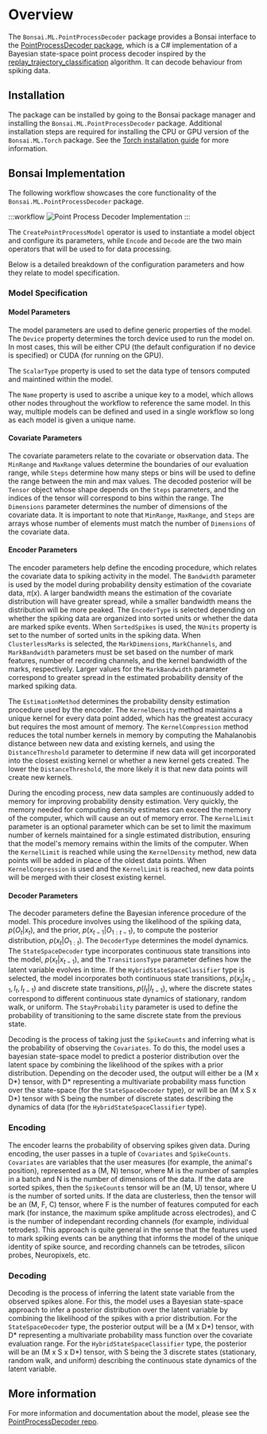 # Overview

The `Bonsai.ML.PointProcessDecoder` package provides a Bonsai interface to the [PointProcessDecoder package](https://github.com/ncguilbeault/PointProcessDecoder), which is a C# implementation of a Bayesian state-space point process decoder inspired by the [replay_trajectory_classification](https://github.com/Eden-Kramer-Lab/replay_trajectory_classification) algorithm. It can decode behaviour from spiking data. 

## Installation

The package can be installed by going to the Bonsai package manager and installing the `Bonsai.ML.PointProcessDecoder` package. Additional installation steps are required for installing the CPU or GPU version of the `Bonsai.ML.Torch` package. See the [Torch installation guide](../Torch/torch-overview.md) for more information.

## Bonsai Implementation

The following workflow showcases the core functionality of the `Bonsai.ML.PointProcessDecoder` package.

:::workflow
![Point Process Decoder Implementation](~/workflows/PointProcessDecoder.bonsai)
:::

The `CreatePointProcessModel` operator is used to instantiate a model object and configure its parameters, while `Encode` and `Decode` are the two main operators that will be used to for data processing.

Below is a detailed breakdown of the configuration parameters and how they relate to model specification. 

### Model Specification

#### Model Parameters

The model parameters are used to define generic properties of the model. The `Device` property determines the torch device used to run the model on. In most cases, this will be either CPU (the default configuration if no device is specified) or CUDA (for running on the GPU).

The `ScalarType` property is used to set the data type of tensors computed and maintined within the model.

The `Name` property is used to ascribe a unique key to a model, which allows other nodes throughout the workflow to reference the same model. In this way, multiple models can be defined and used in a single workflow so long as each model is given a unique name.  

#### Covariate Parameters

The covariate parameters relate to the covariate or observation data. The `MinRange` and `MaxRange` values determine the boundaries of our evaluation range, while `Steps` determine how many steps or bins will be used to define the range between the min and max values. The decoded posterior will be `Tensor` object whose shape depends on the `Steps` parameters, and the indices of the tensor will correspond to bins within the range. The `Dimensions` parameter determines the number of dimensions of the covariate data. It is important to note that `MinRange`, `MaxRange`, and `Steps` are arrays whose number of elements must match the number of `Dimensions` of the covariate data. 

#### Encoder Parameters

The encoder parameters help define the encoding procedure, which relates the covariate data to spiking activity in the model. The `Bandwidth` parameter is used by the model during probability density estimation of the covariate data, $\pi(x)$. A larger bandwidth means the estimation of the covariate distribution will have greater spread, while a smaller bandwidth means the distribution will be more peaked. The `EncoderType` is selected depending on whether the spiking data are organized into sorted units or whether the data are marked spike events. When `SortedSpikes` is used, the `NUnits` property is set to the number of sorted units in the spiking data. When `ClusterlessMarks` is selected, the `MarkDimensions`, `MarkChannels`, and `MarkBandwidth` parameters must be set based on the number of mark features, number of recording channels, and the kernel bandwidth of the marks, respectively. Larger values for the `MarkBandwidth` parameter correspond to greater spread in the estimated probability density of the marked spiking data.

The `EstimationMethod` determines the probability density estimation procedure used by the encoder. The `KernelDensity` method maintains a unique kernel for every data point added, which has the greatest accuracy but requires the most amount of memory. The `KernelCompression` method reduces the total number kernels in memory by computing the Mahalanobis distance between new data and existing kernels, and using the `DistanceThreshold` parameter to determine if new data will get incorporated into the closest existing kernel or whether a new kernel gets created. The lower the `DistanceThreshold`, the more likely it is that new data points will create new kernels. 

During the encoding process, new data samples are continuously added to memory for improving probability density estimation. Very quickly, the memory needed for computing density estimates can exceed the memory of the computer, which will cause an out of memory error. The `KernelLimit` parameter is an optional parameter which can be set to limit the maximum number of kernels maintained for a single estimated distribution, ensuring that the model's memory remains within the limits of the computer. When the `KernelLimit` is reached while using the `KernelDensity` method, new data points will be added in place of the oldest data points. When `KernelCompression` is used and the `KernelLimit` is reached, new data points will be merged with their closest existing kernel.

#### Decoder Parameters

The decoder parameters define the Bayesian inference procedure of the model. This procedure involves using the likelihood of the spiking data, $p(O_t|x_t)$, and the prior, $p(x_{t-1}|O_{1:t-1})$, to compute the posterior distribution, $p(x_t|O_{1:t})$. The `DecoderType` determines the model dynamics. The `StateSpaceDecoder` type incorporates continuous state transitions into the model, $p(x_t|x_{t-1})$, and the `TransitionsType` parameter defines how the latent variable evolves in time. If the `HybridStateSpaceClassifier` type is selected, the model incorporates both continuous state transitions, $p(x_t|x_{t-1},I_t,I_{t-1})$ and discrete state transitions, $p(I_t|I_{t-1})$, where the discrete states correspond to different continuous state dynamics of stationary, random walk, or uniform. The `StayProbability` parameter is used to define the probability of transitioning to the same discrete state from the previous state.

Decoding is the process of taking just the `SpikeCounts` and inferring what is the probability of observing the `Covariates`. To do this, the model uses a bayesian state-space model to predict a posterior distribution over the latent space by combining the likelihood of the spikes with a prior distribution. Depending on the decoder used, the output will either be a (M x D*) tensor, with D* representing a multivariate probability mass function over the state-space (for the `StateSpaceDecoder` type), or will be an (M x S x D*) tensor with S being the number of discrete states describing the dynamics of data (for the `HybridStateSpaceClassifier` type).

### Encoding

The encoder learns the probability of observing spikes given data. During encoding, the user passes in a tuple of `Covariates` and `SpikeCounts`. `Covariates` are variables that the user measures (for example, the animal's position), represented as a (M, N) tensor, where M is the number of samples in a batch and N is the number of dimensions of the data. If the data are sorted spikes, then the `SpikeCounts` tensor will be an (M, U) tensor, where U is the number of sorted units. If the data are clusterless, then the tensor will be an (M, F, C) tensor, where F is the number of features computed for each mark (for instance, the maximum spike amplitude across electrodes), and C is the number of independant recording channels (for example, individual tetrodes). This approach is quite general in the sense that the features used to mark spiking events can be anything that informs the model of the unique identity of spike source, and recording channels can be tetrodes, silicon probes, Neuropixels, etc.

### Decoding

Decoding is the process of inferring the latent state variable from the observed spikes alone. For this, the model uses a Bayesian state-space approach to infer a posterior distribution over the latent variable by combining the likelihood of the spikes with a prior distribution. For the `StateSpaceDecoder` type, the posterior output will be a (M x D*) tensor, with D* representing a multivariate probability mass function over the covariate evaluation range. For the `HybridStateSpaceClassifier` type, the posterior will be an (M x S x D*) tensor, with S being the 3 discrete states (stationary, random walk, and uniform) describing the continuous state dynamics of the latent variable.

## More information

For more information and documentation about the model, please see the [PointProcessDecoder repo](https://github.com/ncguilbeault/PointProcessDecoder).
